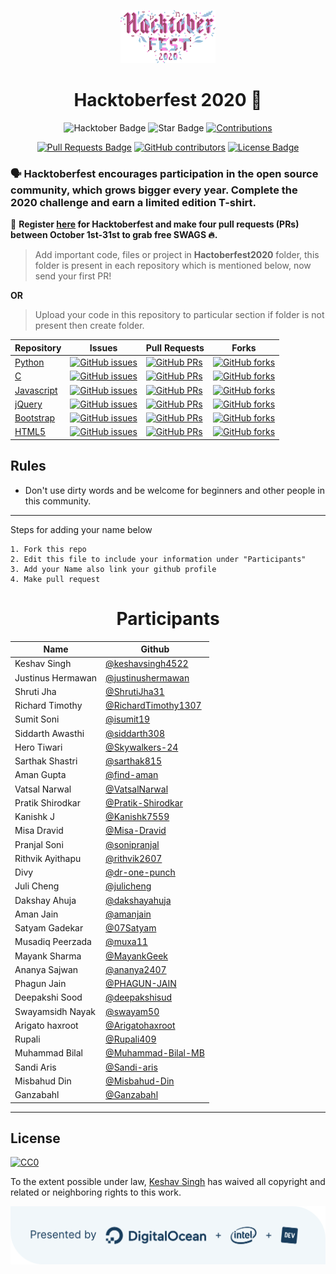 <p align="center">
    <a href="https://hacktoberfest.digitalocean.com/">
        <img src="Assets/hacktober-logo.svg" width="30%">
    </a>
</p>

<h1 align="center"> Hacktoberfest 2020 🎉</h1>

<div align="center">
  
<img src="https://img.shields.io/badge/hacktoberfest-2020-blueviolet" alt="Hacktober Badge"/>
 <img src="https://img.shields.io/static/v1?label=%F0%9F%8C%9F&message=If%20Useful&style=style=flat&color=BC4E99" alt="Star Badge"/>
 <a href="https://github.com/keshavsingh4522" ><img src="https://img.shields.io/badge/Contributions-welcome-violet.svg?style=flat&logo=git" alt="Contributions" /></a>

<a href="https://github.com/keshavsingh4522/hacktoberfest2020/pulls"><img src="https://img.shields.io/github/issues-pr/keshavsingh4522/hacktoberfest2020" alt="Pull Requests Badge"/></a>
<a href="https://github.com/keshavsingh4522/hacktoberfest2020/graphs/contributors"><img alt="GitHub contributors" src="https://img.shields.io/github/contributors/keshavsingh4522/hacktoberfest2020?color=2b9348"></a>
<a href="https://github.com/keshavsingh4522/hacktoberfest2020/blob/master/LICENSE"><img src="https://img.shields.io/github/license/keshavsingh4522/hacktoberfest2020?color=2b9348" alt="License Badge"/></a>

</div>

### 🗣 Hacktoberfest encourages participation in the open source community, which grows bigger every year. Complete the 2020 challenge and earn a limited edition T-shirt.

📢 **Register [here](https://hacktoberfest.digitalocean.com) for Hacktoberfest and make four pull requests (PRs) between October 1st-31st to grab free SWAGS 🔥.**

> Add important code, files or project in **Hactoberfest2020** folder, this folder is present in each repository which is mentioned below, now send your first PR!

<b align="center">OR</b>

> Upload your code in this repository to particular section if folder is not present then create folder. 

| Repository                                                  | Issues                                                                                                                                                           | Pull Requests                                                                                                                                                     | Forks                                                                                                                                                             |
| ----------------------------------------------------------- | ---------------------------------------------------------------------------------------------------------------------------------------------------------------- | ----------------------------------------------------------------------------------------------------------------------------------------------------------------- | ----------------------------------------------------------------------------------------------------------------------------------------------------------------- |
| [Python](https://github.com/keshavsingh4522/Python)         | [![GitHub issues](https://img.shields.io/github/issues/keshavsingh4522/Python?color=pink&logo=github)](https://github.com/keshavsingh4522/Python/issues)         | [![GitHub PRs](https://img.shields.io/github/issues-pr/keshavsingh4522/Python?style=social&logo=github)](https://github.com/keshavsingh4522/Python/pulls)         | [![GitHub forks](https://img.shields.io/github/forks/keshavsingh4522/Python?logo=git)](https://github.com/keshavsingh4522/Python/network)                         |
| [C](https://github.com/keshavsingh4522/c/)                  | [![GitHub issues](https://img.shields.io/github/issues/keshavsingh4522/c?color=pink&logo=github)](https://github.com/keshavsingh4522/c/issues)                   | [![GitHub PRs](https://img.shields.io/github/issues-pr/keshavsingh4522/c?style=social&logo=github)](https://github.com/keshavsingh4522/c/pulls)                   | [![GitHub forks](https://img.shields.io/github/forks/keshavsingh4522/c?logo=git)](https://github.com/keshavsingh4522/c/network)                                   |
| [Javascript](https://github.com/keshavsingh4522/javascript) | [![GitHub issues](https://img.shields.io/github/issues/keshavsingh4522/javascript?color=pink&logo=github)](https://github.com/keshavsingh4522/javascript/issues) | [![GitHub PRs](https://img.shields.io/github/issues-pr/keshavsingh4522/javascript?style=social&logo=github)](https://github.com/keshavsingh4522/javascript/pulls) | [![GitHub forks](https://img.shields.io/github/forks/keshavsingh4522/javascript?logo=git)](https://github.com/keshavsingh4522/javascript/network)                 |
| [jQuery](https://github.com/keshavsingh4522/jquery)         | [![GitHub issues](https://img.shields.io/github/issues/keshavsingh4522/jquery?color=pink&logo=github)](https://github.com/keshavsingh4522/jquery/issues)         | [![GitHub PRs](https://img.shields.io/github/issues-pr/keshavsingh4522/jquery?style=social&logo=github)](https://github.com/keshavsingh4522/jquery/pulls)         | [![GitHub forks](https://img.shields.io/github/forks/keshavsingh4522/jquery?style=flat-square&logo=git)](https://github.com/keshavsingh4522/jquery/network)       |
| [Bootstrap](https://github.com/keshavsingh4522/Bootstrap/)  | [![GitHub issues](https://img.shields.io/github/issues/keshavsingh4522/Bootstrap?color=pink&logo=github)](https://github.com/keshavsingh4522/Bootstrap/issues)   | [![GitHub PRs](https://img.shields.io/github/issues-pr/keshavsingh4522/Bootstrap?style=social&logo=github)](https://github.com/keshavsingh4522/Bootstrap/pulls)   | [![GitHub forks](https://img.shields.io/github/forks/keshavsingh4522/Bootstrap?style=flat-square&logo=git)](https://github.com/keshavsingh4522/Bootstrap/network) |
| [HTML5](https://github.com/keshavsingh4522/HTML5/)          | [![GitHub issues](https://img.shields.io/github/issues/keshavsingh4522/HTML5?color=pink&logo=github)](https://github.com/keshavsingh4522/HTML5/issues)           | [![GitHub PRs](https://img.shields.io/github/issues-pr/keshavsingh4522/HTML5?style=social&logo=github)](https://github.com/keshavsingh4522/HTML5/pulls)           | [![GitHub forks](https://img.shields.io/github/forks/keshavsingh4522/HTML5?logo=git)](https://github.com/keshavsingh4522/HTML5/network)                           |

## Rules

- Don't use dirty words and be welcome for beginners and other people in this community.

---

Steps for adding your name below

    1. Fork this repo
    2. Edit this file to include your information under "Participants"
    3. Add your Name also link your github profile
    4. Make pull request

<h1 align="center">Participants</h1>

| Name              | Github                                                        |
| ----------------- | ------------------------------------------------------------- |
| Keshav Singh      | [@keshavsingh4522](https://github.com/keshavsingh4522/)       |
| Justinus Hermawan | [@justinushermawan](https://github.com/justinushermawan/)     |
| Shruti Jha        | [@ShrutiJha31](https://github.com/ShrutiJha31/)               |
| Richard Timothy   | [@RichardTimothy1307](https://github.com/RichardTimothy1307/) |
| Sumit Soni        | [@isumit19](https://github.com/isumit19/)                     |
| Siddarth Awasthi  | [@siddarth308](https://github.com/siddarth308/)               |
| Hero Tiwari       | [@Skywalkers-24](https://github.com/Skywalkers-24/)           |
| Sarthak Shastri   | [@sarthak815](https://github.com/sarthak815)                  |
| Aman Gupta        | [@find-aman](https://github.com/find-aman)                    |
| Vatsal Narwal     | [@VatsalNarwal](https://github.com/VatsalNarwal)              |
| Pratik Shirodkar  | [@Pratik-Shirodkar](https://github.com/Pratik-Shirodkar)      |
| Kanishk J         | [@Kanishk7559](https://github.com/kanishk7559)                |
| Misa Dravid       | [@Misa-Dravid](https://github.com/misa-bot)                   |
| Pranjal Soni      | [@sonipranjal](https://github.com/sonipranjal)                |
| Rithvik Ayithapu  | [@rithvik2607](https://github.com/rithvik2607)                |
| Divy              | [@dr-one-punch](https://github.com/dr-one-punch)              |
| Juli Cheng        | [@julicheng](https://github.com/julicheng)                    |
| Dakshay Ahuja     | [@dakshayahuja](https://github.com/dakshayahuja)              |
| Aman Jain         | [@amanjain](https://github.io/amnjain)                        |
| Satyam Gadekar    | [@07Satyam](https://github.com/07Satyam)                      |
| Musadiq Peerzada  | [@muxa11](https://github.com/muxa11)                          |
| Mayank Sharma     | [@MayankGeek](https://github.com/MayankGeek)                  |
| Ananya Sajwan    | [@ananya2407](https://github.com/ananya2407)                   |
| Phagun Jain    | [@PHAGUN-JAIN](https://github.com/PHAGUN-JAIN)                   |
| Deepakshi Sood    | [@deepakshisud](https://github.com/deepakshisud)              |
| Swayamsidh Nayak  | [@swayam50](https://github.com/swayam50)                      |
| Arigato haxroot   | [@Arigatohaxroot](https://github.com/Arigatohaxroot)          |
| Rupali            | [@Rupali409](https://github.com/Rupali409)                    |
| Muhammad Bilal    | [@Muhammad-Bilal-MB](https://github.com/Muhammad-Bilal-MB)    |
| Sandi Aris        | [@Sandi-aris](https://github.com/sandi-aris)                  |
| Misbahud Din      | [@Misbahud-Din](https://github.com/Misbahud-Din)              |
| Ganzabahl         | [@Ganzabahl](https://github.com/Ganzabahl)                    |


---

## License

[![CC0](https://licensebuttons.net/p/zero/1.0/88x31.png)](https://creativecommons.org/publicdomain/zero/1.0/)

To the extent possible under law, [Keshav Singh](https://www.linkedin.com/in/keshavsingh4522/) has waived all copyright and related or neighboring rights to this work.

<img src="Assets/SponsorsDarkBoxed.svg" align="center" />
